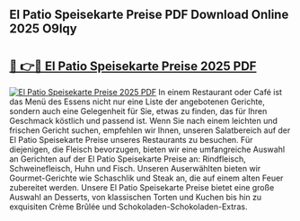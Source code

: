 ## El Patio Speisekarte Preise PDF Download Online 2025 O9Iqy

# <h2><a href="http://gc9dm1.nevu.top/?p=El+Patio+Speisekarte+Preise">🔗 👉🔴 El Patio Speisekarte Preise 2025 PDF</a></h2>

[![El Patio Speisekarte Preise 2025 PDF](https://i.imgur.com/dBaPXMq.png)](http://gc9dm1.nevu.top/?p=El+Patio+Speisekarte+Preise)
In einem Restaurant oder Café ist das Menü des Essens nicht nur eine Liste der angebotenen Gerichte, sondern auch eine Gelegenheit für Sie, etwas zu finden, das für Ihren Geschmack köstlich und passend ist. Wenn Sie nach einem leichten und frischen Gericht suchen, empfehlen wir Ihnen, unseren Salatbereich auf der El Patio Speisekarte Preise unseres Restaurants zu besuchen. Für diejenigen, die Fleisch bevorzugen, bieten wir eine umfangreiche Auswahl an Gerichten auf der El Patio Speisekarte Preise an: Rindfleisch, Schweinefleisch, Huhn und Fisch. Unseren Auserwählten bieten wir Gourmet-Gerichte wie Schaschlik und Steak an, die auf einem alten Feuer zubereitet werden. Unsere El Patio Speisekarte Preise bietet eine große Auswahl an Desserts, von klassischen Torten und Kuchen bis hin zu exquisiten Crème Brûlée und Schokoladen-Schokoladen-Extras.
